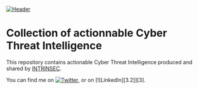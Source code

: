 [![Header](https://www.creative-tim.com/blog/content/images/size/w1140/2021/08/rebranding-post--1-.jpg "Header")](https://www.intrinsec.com/wp-content/uploads/Logo_Isec-site-gauche.png)


# Collection of actionnable Cyber Threat Intelligence


This repository contains actionable Cyber Threat Intelligence produced and shared by [INTRINSEC](https://www.intrinsec.com/).

<!-- Actual text -->

You can find me on [![Twitter][1.2]][1], or on [![LinkedIn][3.2]][3].

<!-- Icons -->

[1.2]: http://i.imgur.com/wWzX9uB.png (twitter icon without padding)
[2.2]: https://raw.githubusercontent.com/MartinHeinz/MartinHeinz/master/linkedin-3-16.png (LinkedIn icon without padding)

<!-- Links to your social media accounts -->

[1]: https://twitter.com/Intrinsec
[2]: https://www.linkedin.com/company/intrinsec/posts/?feedView=all